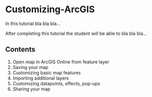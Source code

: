# Customizing-ArcGIS

In this tutorial bla bla bla...

After completing this tutorial the student will be able to bla bla bla...

## Contents

1. Open map in ArcGIS Online from feature layer
2. Saving your map
3. Customizing basic map features
4. Importing additional layers
5. Customizing datapoints, effects, pop-ups
6. Sharing your map
